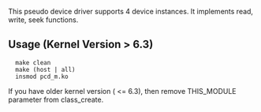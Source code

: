 This pseudo device driver supports 4 device instances.
It implements read, write, seek functions.

## Usage (Kernel Version > 6.3)
```
  make clean
  make (host | all)
  insmod pcd_m.ko
```
If you have older kernel version ( <= 6.3), then remove THIS_MODULE parameter from class_create.



